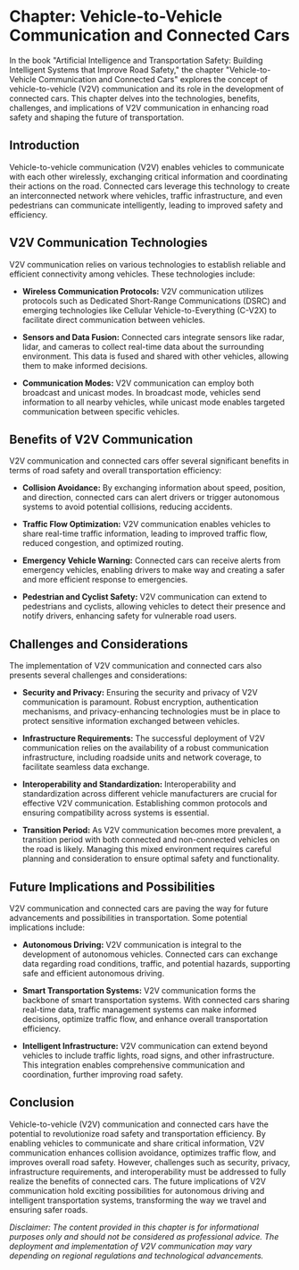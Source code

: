 Chapter: Vehicle-to-Vehicle Communication and Connected Cars
============================================================

In the book "Artificial Intelligence and Transportation Safety: Building Intelligent Systems that Improve Road Safety," the chapter "Vehicle-to-Vehicle Communication and Connected Cars" explores the concept of vehicle-to-vehicle (V2V) communication and its role in the development of connected cars. This chapter delves into the technologies, benefits, challenges, and implications of V2V communication in enhancing road safety and shaping the future of transportation.

Introduction
------------

Vehicle-to-vehicle communication (V2V) enables vehicles to communicate with each other wirelessly, exchanging critical information and coordinating their actions on the road. Connected cars leverage this technology to create an interconnected network where vehicles, traffic infrastructure, and even pedestrians can communicate intelligently, leading to improved safety and efficiency.

V2V Communication Technologies
------------------------------

V2V communication relies on various technologies to establish reliable and efficient connectivity among vehicles. These technologies include:

* **Wireless Communication Protocols:** V2V communication utilizes protocols such as Dedicated Short-Range Communications (DSRC) and emerging technologies like Cellular Vehicle-to-Everything (C-V2X) to facilitate direct communication between vehicles.

* **Sensors and Data Fusion:** Connected cars integrate sensors like radar, lidar, and cameras to collect real-time data about the surrounding environment. This data is fused and shared with other vehicles, allowing them to make informed decisions.

* **Communication Modes:** V2V communication can employ both broadcast and unicast modes. In broadcast mode, vehicles send information to all nearby vehicles, while unicast mode enables targeted communication between specific vehicles.

Benefits of V2V Communication
-----------------------------

V2V communication and connected cars offer several significant benefits in terms of road safety and overall transportation efficiency:

* **Collision Avoidance:** By exchanging information about speed, position, and direction, connected cars can alert drivers or trigger autonomous systems to avoid potential collisions, reducing accidents.

* **Traffic Flow Optimization:** V2V communication enables vehicles to share real-time traffic information, leading to improved traffic flow, reduced congestion, and optimized routing.

* **Emergency Vehicle Warning:** Connected cars can receive alerts from emergency vehicles, enabling drivers to make way and creating a safer and more efficient response to emergencies.

* **Pedestrian and Cyclist Safety:** V2V communication can extend to pedestrians and cyclists, allowing vehicles to detect their presence and notify drivers, enhancing safety for vulnerable road users.

Challenges and Considerations
-----------------------------

The implementation of V2V communication and connected cars also presents several challenges and considerations:

* **Security and Privacy:** Ensuring the security and privacy of V2V communication is paramount. Robust encryption, authentication mechanisms, and privacy-enhancing technologies must be in place to protect sensitive information exchanged between vehicles.

* **Infrastructure Requirements:** The successful deployment of V2V communication relies on the availability of a robust communication infrastructure, including roadside units and network coverage, to facilitate seamless data exchange.

* **Interoperability and Standardization:** Interoperability and standardization across different vehicle manufacturers are crucial for effective V2V communication. Establishing common protocols and ensuring compatibility across systems is essential.

* **Transition Period:** As V2V communication becomes more prevalent, a transition period with both connected and non-connected vehicles on the road is likely. Managing this mixed environment requires careful planning and consideration to ensure optimal safety and functionality.

Future Implications and Possibilities
-------------------------------------

V2V communication and connected cars are paving the way for future advancements and possibilities in transportation. Some potential implications include:

* **Autonomous Driving:** V2V communication is integral to the development of autonomous vehicles. Connected cars can exchange data regarding road conditions, traffic, and potential hazards, supporting safe and efficient autonomous driving.

* **Smart Transportation Systems:** V2V communication forms the backbone of smart transportation systems. With connected cars sharing real-time data, traffic management systems can make informed decisions, optimize traffic flow, and enhance overall transportation efficiency.

* **Intelligent Infrastructure:** V2V communication can extend beyond vehicles to include traffic lights, road signs, and other infrastructure. This integration enables comprehensive communication and coordination, further improving road safety.

Conclusion
----------

Vehicle-to-vehicle (V2V) communication and connected cars have the potential to revolutionize road safety and transportation efficiency. By enabling vehicles to communicate and share critical information, V2V communication enhances collision avoidance, optimizes traffic flow, and improves overall road safety. However, challenges such as security, privacy, infrastructure requirements, and interoperability must be addressed to fully realize the benefits of connected cars. The future implications of V2V communication hold exciting possibilities for autonomous driving and intelligent transportation systems, transforming the way we travel and ensuring safer roads.

*Disclaimer: The content provided in this chapter is for informational purposes only and should not be considered as professional advice. The deployment and implementation of V2V communication may vary depending on regional regulations and technological advancements.*

